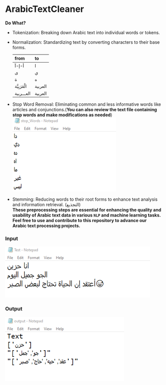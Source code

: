 # ArabicTextCleaner
**Do What?**
* Tokenization: Breaking down Arabic text into individual words or tokens.                   
* Normalization: Standardizing text by converting characters to their base forms.
  
  | from | to |
  | -----|----|
  | أ-إ-آ | ا |
  | ى | ي |
  | ة | ه |
  | الْعَرَبِيَّة | العربية |
  | العـــربية | العربية |
* Stop Word Removal: Eliminating common and less informative words like articles and conjunctions.(**You can also review the text file containing stop words and make modifications as needed**)                             
  ![Alt text](/Images/Sample_of_Arabic_stop_words.png)                  
* Stemming: Reducing words to their root forms to enhance text analysis and information retrieval. (التجذيع)                   
**These preprocessing steps are essential for enhancing the quality and usability of Arabic text data in various `NLP` and machine learning tasks.**                              
**Feel free to use and contribute to this repository to advance our Arabic text processing projects.**                                              

### Input
![Alt text](/Images/Test.png) 
### Output
![Alt text](/Images/Output.png)
